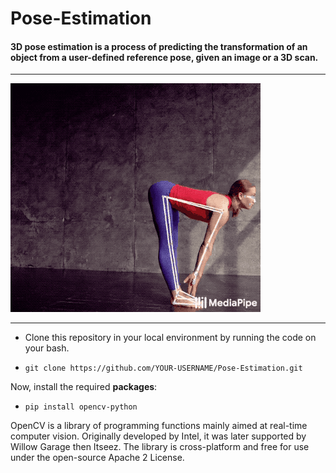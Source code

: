 # Pose-Estimation

#### 3D pose estimation is a process of predicting the transformation of an object from a user-defined reference pose, given an image or a 3D scan.

---

![Pose](pose.gif)

---

* Clone this repository in your local environment by running the code on your bash.

* `git clone https://github.com/YOUR-USERNAME/Pose-Estimation.git`

Now, install the required **packages**:

* `pip install opencv-python`

OpenCV is a library of programming functions mainly aimed at real-time computer vision. Originally developed by Intel, it was later supported by Willow Garage then Itseez. The library is cross-platform and free for use under the open-source Apache 2 License.
